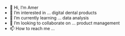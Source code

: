 - 👋 Hi, I’m Amer
- 👀 I’m interested in ... digital dental products
- 🌱 I’m currently learning ... data analysis
- 💞️ I’m looking to collaborate on ... product management
- 📫 How to reach me ... 

<!---
amer39055/amer39055 is a ✨ special ✨ repository because its `README.md` (this file) appears on your GitHub profile.
You can click the Preview link to take a look at your changes.
--->
